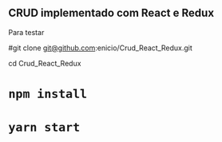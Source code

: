 ## CRUD implementado com React e Redux

Para testar 

#git clone git@github.com:enicio/Crud_React_Redux.git

cd Crud_React_Redux

# `npm install`

# `yarn start`
